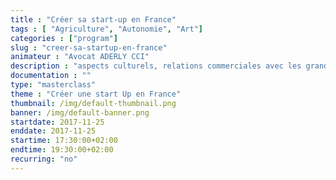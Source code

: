 ```yaml
---
title : "Créer sa start-up en France"
tags : [ "Agriculture", "Autonomie", "Art"]
categories : ["program"]
slug : "creer-sa-startup-en-france"
animateur : "Avocat ADERLY CCI"
description : "aspects culturels, relations commerciales avec les grands groupes…"
documentation : ""
type: "masterclass"
theme : "Créer une start Up en France"
thumbnail: /img/default-thumbnail.png
banner: /img/default-banner.png
startdate: 2017-11-25
enddate: 2017-11-25
startime: 17:30:00+02:00
endtime: 19:30:00+02:00
recurring: "no"
---
```

